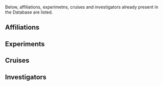 Below, affiliations, experimetns, cruises and investigators already present in the Database are listed.

## Affiliations

## Experiments

## Cruises

## Investigators
